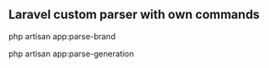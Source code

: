<h2>Laravel custom parser with own commands</h2>

php artisan app:parse-brand

php artisan app:parse-generation

